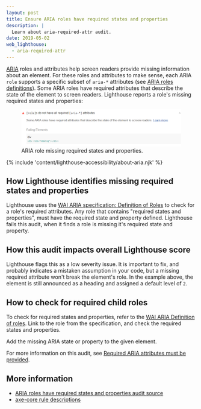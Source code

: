 ```yaml
---
layout: post
title: Ensure ARIA roles have required states and properties
description: |
  Learn about aria-required-attr audit.
date: 2019-05-02
web_lighthouse:
  - aria-required-attr
---
```


[ARIA](https://www.w3.org/TR/wai-aria-1.1/#role_definitions)
roles and attributes help screen readers
provide missing information about an element.
For these roles and attributes to make sense,
each ARIA `role` supports a specific subset of `aria-*` attributes
(see [ARIA roles definitions](https://www.w3.org/TR/wai-aria-1.1/#role_definitions)).
Some ARIA roles have required attributes that describe the state of the element to screen readers.
Lighthouse reports a role's missing required states and properties:

<figure class="w-figure">
  <img class="w-screenshot w-screenshot--filled" src="aria-required-attr.png" alt="Lighthouse audit showing ARIA role missing required states and properties">
  <figcaption class="w-figcaption">
    ARIA role missing required states and properties.
  </figcaption>
</figure>

{% include 'content/lighthouse-accessibility/about-aria.njk' %}

## How Lighthouse identifies missing required states and properties

Lighthouse uses the
[WAI ARIA specification: Definition of Roles](https://www.w3.org/TR/wai-aria-1.1/#role_definitions)
to check for a role's required attributes.
Any role that contains "required states and properties",
must have the required state and property defined.
Lighthouse fails this audit,
when it finds a role is missing it's required state and property.

## How this audit impacts overall Lighthouse score

Lighthouse flags this as a low severity issue.
It is important to fix, and
probably indicates a mistaken assumption in your code,
but a missing required
attribute won't break the element's role.
In the example above,
the element is still announced as a heading and assigned a default level of `2`.

## How to check for required child roles

To check for required states and properties,
refer to the [WAI ARIA Definition of roles](https://www.w3.org/TR/wai-aria-1.1/#role_definitions).
Link to the role from the specification,
and check the required states and properties.

Add the missing ARIA state or property to the given element.

For more information on this audit,
see [Required ARIA attributes must be provided](https://dequeuniversity.com/rules/axe/3.1/aria-required-attr?application=lighthouse).

## More information

- [ARIA roles have required states and properties audit source](https://github.com/GoogleChrome/lighthouse/blob/master/lighthouse-core/audits/accessibility/aria-required-attr.js)
- [axe-core rule descriptions](https://github.com/dequelabs/axe-core/blob/develop/doc/rule-descriptions.md)
